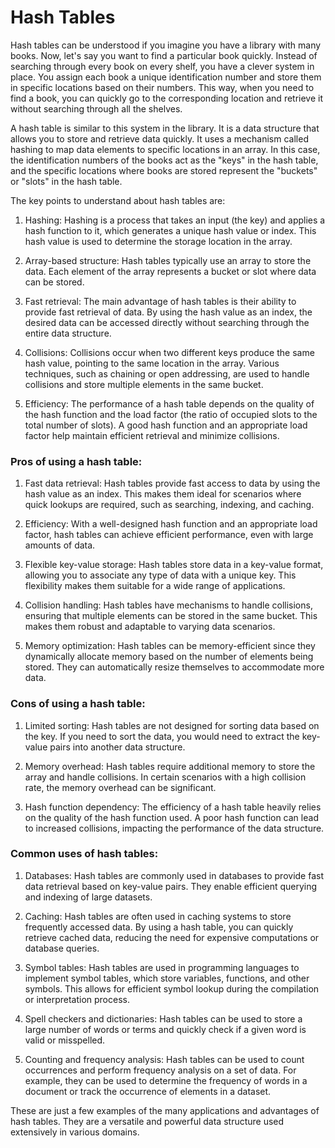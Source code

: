 # Hash Tables

Hash tables can be understood if you imagine you have a library with many books. Now, let's say you want to find a particular book quickly. Instead of searching through every book on every shelf, you have a clever system in place. You assign each book a unique identification number and store them in specific locations based on their numbers. This way, when you need to find a book, you can quickly go to the corresponding location and retrieve it without searching through all the shelves.

A hash table is similar to this system in the library. It is a data structure that allows you to store and retrieve data quickly. It uses a mechanism called hashing to map data elements to specific locations in an array. In this case, the identification numbers of the books act as the "keys" in the hash table, and the specific locations where books are stored represent the "buckets" or "slots" in the hash table.

The key points to understand about hash tables are:

1. Hashing: Hashing is a process that takes an input (the key) and applies a hash function to it, which generates a unique hash value or index. This hash value is used to determine the storage location in the array.

2. Array-based structure: Hash tables typically use an array to store the data. Each element of the array represents a bucket or slot where data can be stored.

3. Fast retrieval: The main advantage of hash tables is their ability to provide fast retrieval of data. By using the hash value as an index, the desired data can be accessed directly without searching through the entire data structure.

4. Collisions: Collisions occur when two different keys produce the same hash value, pointing to the same location in the array. Various techniques, such as chaining or open addressing, are used to handle collisions and store multiple elements in the same bucket.

5. Efficiency: The performance of a hash table depends on the quality of the hash function and the load factor (the ratio of occupied slots to the total number of slots). A good hash function and an appropriate load factor help maintain efficient retrieval and minimize collisions.

### Pros of using a hash table:

1. Fast data retrieval: Hash tables provide fast access to data by using the hash value as an index. This makes them ideal for scenarios where quick lookups are required, such as searching, indexing, and caching.

2. Efficiency: With a well-designed hash function and an appropriate load factor, hash tables can achieve efficient performance, even with large amounts of data.

3. Flexible key-value storage: Hash tables store data in a key-value format, allowing you to associate any type of data with a unique key. This flexibility makes them suitable for a wide range of applications.

4. Collision handling: Hash tables have mechanisms to handle collisions, ensuring that multiple elements can be stored in the same bucket. This makes them robust and adaptable to varying data scenarios.

5. Memory optimization: Hash tables can be memory-efficient since they dynamically allocate memory based on the number of elements being stored. They can automatically resize themselves to accommodate more data.

### Cons of using a hash table:

1. Limited sorting: Hash tables are not designed for sorting data based on the key. If you need to sort the data, you would need to extract the key-value pairs into another data structure.

2. Memory overhead: Hash tables require additional memory to store the array and handle collisions. In certain scenarios with a high collision rate, the memory overhead can be significant.

3. Hash function dependency: The efficiency of a hash table heavily relies on the quality of the hash function used. A poor hash function can lead to increased collisions, impacting the performance of the data structure.

### Common uses of hash tables:

1. Databases: Hash tables are commonly used in databases to provide fast data retrieval based on key-value pairs. They enable efficient querying and indexing of large datasets.

2. Caching: Hash tables are often used in caching systems to store frequently accessed data. By using a hash table, you can quickly retrieve cached data, reducing the need for expensive computations or database queries.

3. Symbol tables: Hash tables are used in programming languages to implement symbol tables, which store variables, functions, and other symbols. This allows for efficient symbol lookup during the compilation or interpretation process.

4. Spell checkers and dictionaries: Hash tables can be used to store a large number of words or terms and quickly check if a given word is valid or misspelled.

5. Counting and frequency analysis: Hash tables can be used to count occurrences and perform frequency analysis on a set of data. For example, they can be used to determine the frequency of words in a document or track the occurrence of elements in a dataset.

These are just a few examples of the many applications and advantages of hash tables. They are a versatile and powerful data structure used extensively in various domains.